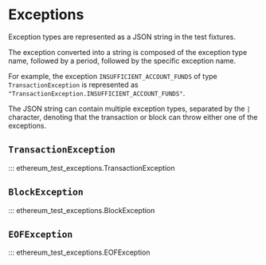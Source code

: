 # Exceptions

Exception types are represented as a JSON string in the test fixtures.

The exception converted into a string is composed of the exception type name,
followed by a period, followed by the specific exception name.

For example, the exception `INSUFFICIENT_ACCOUNT_FUNDS` of type
`TransactionException` is represented as
`"TransactionException.INSUFFICIENT_ACCOUNT_FUNDS"`.

The JSON string can contain multiple exception types, separated by the `|`
character, denoting that the transaction or block can throw either one of
the exceptions.

## `TransactionException`

::: ethereum_test_exceptions.TransactionException

## `BlockException`

::: ethereum_test_exceptions.BlockException

## `EOFException`

::: ethereum_test_exceptions.EOFException
